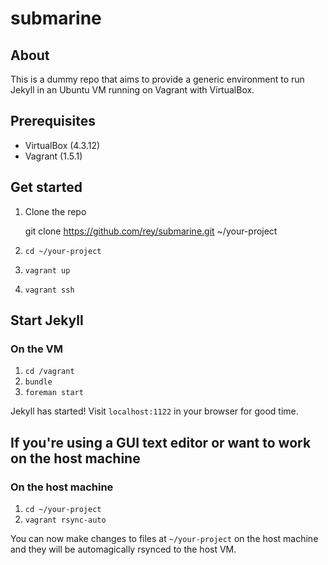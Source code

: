 # submarine

## About

This is a dummy repo that aims to provide a generic environment to run Jekyll in
an Ubuntu VM running on Vagrant with VirtualBox.

## Prerequisites

* VirtualBox (4.3.12)
* Vagrant (1.5.1)

## Get started

1. Clone the repo

    git clone https://github.com/rey/submarine.git ~/your-project

2. `cd ~/your-project`
3. `vagrant up`
4. `vagrant ssh`

## Start Jekyll

### On the VM

1. `cd /vagrant`
2. `bundle`
3. `foreman start`

Jekyll has started! Visit `localhost:1122` in your browser for good time.

## If you're using a GUI text editor or want to work on the host machine

### On the host machine

1. `cd ~/your-project`
2. `vagrant rsync-auto`

You can now make changes to files at `~/your-project` on the host machine and
they will be automagically rsynced to the host VM.
